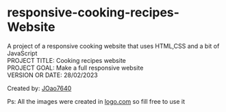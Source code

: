 # responsive-cooking-recipes-Website

<p>A project of a responsive cooking website that uses HTML,CSS and a bit of JavaScript<br>
PROJECT TITLE: Cooking recipes website<br>
PROJECT GOAL: Make a full responsive website<br>
VERSION OR DATE: 28/02/2023</p>
Created by: <a href="https://github.com/JOao7640">JOao7640</a>
<p>Ps: All the images were created in <a href="https://app.logo.com/">logo.com</a> so fill free to use it</p>
